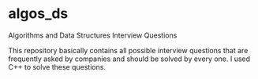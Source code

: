 # algos_ds
Algorithms and Data Structures Interview Questions

This repository basically contains all possible interview questions that are frequently
asked by companies and should be solved by every one. I used  C++ to solve these questions.

